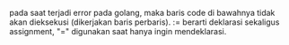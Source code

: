 pada saat terjadi error pada golang, maka baris code di bawahnya tidak akan dieksekusi (dikerjakan baris perbaris).
:= berarti deklarasi sekaligus assignment, "=" digunakan saat hanya ingin mendeklarasi.
